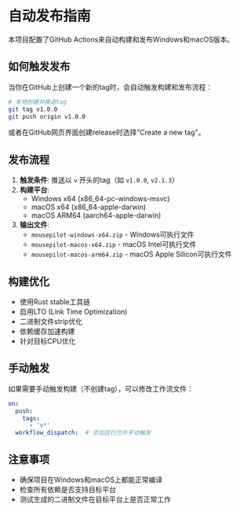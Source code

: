 # 自动发布指南

本项目配置了GitHub Actions来自动构建和发布Windows和macOS版本。

## 如何触发发布

当你在GitHub上创建一个新的tag时，会自动触发构建和发布流程：

```bash
# 本地创建并推送tag
git tag v1.0.0
git push origin v1.0.0
```

或者在GitHub网页界面创建release时选择"Create a new tag"。

## 发布流程

1. **触发条件**: 推送以 `v` 开头的tag（如 `v1.0.0`, `v2.1.3`）
2. **构建平台**: 
   - Windows x64 (x86_64-pc-windows-msvc)
   - macOS x64 (x86_64-apple-darwin)
   - macOS ARM64 (aarch64-apple-darwin)
3. **输出文件**:
   - `mousepilot-windows-x64.zip` - Windows可执行文件
   - `mousepilot-macos-x64.zip` - macOS Intel可执行文件
   - `mousepilot-macos-arm64.zip` - macOS Apple Silicon可执行文件

## 构建优化

- 使用Rust stable工具链
- 启用LTO (Link Time Optimization)
- 二进制文件strip优化
- 依赖缓存加速构建
- 针对目标CPU优化


## 手动触发

如果需要手动触发构建（不创建tag），可以修改工作流文件：

```yaml
on:
  push:
    tags:
      - 'v*'
  workflow_dispatch:  # 添加这行允许手动触发
```

## 注意事项

- 确保项目在Windows和macOS上都能正常编译
- 检查所有依赖是否支持目标平台
- 测试生成的二进制文件在目标平台上是否正常工作 